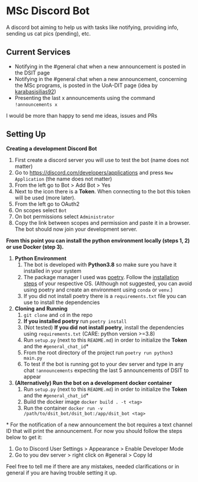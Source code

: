 # MSc Discord Bot

A discord bot aiming to help us with tasks like notifying, providing info, sending us cat pics (pending), etc.

## Current Services

* Notifying in the #general chat when a new announcement is posted in the DSIT page
* Notifying in the #general chat when a new announcement, concerning the MSc programs, is posted in the UoA-DIT page
(idea by [karabasisilias92](https://github.com/karabasisilias92))
* Presenting the last x announcements using the command `!announcements x`
  
I would be more than happy to send me ideas, issues and PRs  
  
## Setting Up

**Creating a development Discord Bot**  
1. First create a discord server you will use to test the bot (name does not matter)
2. Go to https://discord.com/developers/applications and press `New Application` (the name does not matter)
3. From the left go to Bot > Add Bot > Yes
4. Next to the icon there is a **Token**. When connecting to the bot this token will be used (more later).
5. From the left go to OAuth2
6. On scopes select `Bot`
7. On bot permissions select `Administrator`
8. Copy the link between scopes and permission and paste it in a browser. The bot 
       should now join your development server.
       
**From this point you can install the python environment locally (steps 1, 2) or use Docker (step 3).**
1. **Python Environment**
    1. The bot is developed with **Python3.8** so make sure you have it installed in your system
    2. The package manager I used was [poetry](https://python-poetry.org/). 
        Follow the [installation steps](https://python-poetry.org/docs/#installation) of your respective OS. 
        (Although not suggested, you can avoid using poetry and create an environment using `conda` or `venv`.)
    4. If you did not install poetry there is a `requirements.txt` file you can use to install
       the dependencies
2. **Cloning and Running**
    1. ``git clone`` and `cd` in the repo
    2. **If you installed poetry** run `poetry install`
    3. (Not tested) **If you did not install poetry**, install the dependencies using `requirements.txt` (CARE: python version >=3.8)
    4. Run `setup.py` (next to this `README.md`) in order to initialize the **Token** and the `#general_chat_id`*
    5. From the root directory of the project run `poetry run python3 main.py`
    6. To test if the bot is running got to your dev server and type in any chat `!announcements` expecting
       the last 5 announcements of DSIT to appear
3. **(Alternatively) Run the bot on a development docker container**
    1. Run `setup.py` (next to this `README.md`) in order to initialize the **Token** and the `#general_chat_id`*
    2. Build the docker image `docker build . -t <tag>`
    3. Run the container `docker run -v /path/to/dsit_bot/dsit_bot:/app/dsit_bot <tag>` 

\* For the notification of a new announcement the bot requires a text channel ID that will
print the announcement. 
For now you should follow the steps below to get it:
1. Go to Discord User Settings > Appearance > Enable Developer Mode
2. Go to you dev server > right click on #general > Copy Id

Feel free to tell me if there are any mistakes, needed clarifications or in general if you are having
trouble setting it up.


